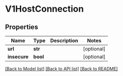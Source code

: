 # V1HostConnection

## Properties
Name | Type | Description | Notes
------------ | ------------- | ------------- | -------------
**url** | **str** |  | [optional] 
**insecure** | **bool** |  | [optional] 

[[Back to Model list]](../README.md#documentation-for-models) [[Back to API list]](../README.md#documentation-for-api-endpoints) [[Back to README]](../README.md)


